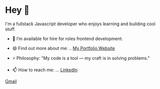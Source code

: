 # Hey 👋
I'm a fullstack Javascript developer who enjoys learning and building cool stuff.
- 🔭 I’m available for hire for roles frontend development.

- 😄 Find out more about me: .. [My Portfolio Website](https://harriet-ayugi.onrender.com/)

- ⚡ Philosophy: "My code is a tool — my craft is in solving problems."

- 📫 How to reach me: ... [LinkedIn](https://www.linkedin.com/in/ayugi-harriet-05744b99/) 

[Gmail](https://mail.google.com/mail/?view=cm&source=mailto&to=clerryha@gmail.com) 
